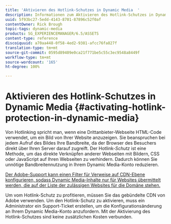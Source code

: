 ```yaml
---
title: 'Aktivieren des Hotlink-Schutzes in Dynamic Media  '
description: Informationen zum Aktivieren des Hotlink-Schutzes in Dynamic Media.
uuid: 5f93bc27-5edd-4143-8701-87896c52f0af
contentOwner: Rick Brough
topic-tags: dynamic-media
products: SG_EXPERIENCEMANAGER/6.5/ASSETS
content-type: reference
discoiquuid: a70aa448-0f58-4ed2-9381-afcc76fa827f
translation-type: tm+mt
source-git-commit: 0595d89409e0ca21f771be5c55c3ec9548a8449f
workflow-type: tm+mt
source-wordcount: '165'
ht-degree: 100%

---
```



# Aktivieren des Hotlink-Schutzes in Dynamic Media   {#activating-hotlink-protection-in-dynamic-media}

Von Hotlinking spricht man, wenn eine Drittanbieter-Webseite HTML-Code verwendet, um ein Bild von Ihrer Website anzuzeigen. Sie beanspruchen bei jedem Aufruf des Bildes Ihre Bandbreite, da der Browser des Besuchers direkt über Ihren Server darauf zugreift. Der Hotlink-*Schutz* ist eine Methode, um das direkte Verknüpfen anderer Webseiten mit Bildern, CSS oder JavaScript auf Ihren Webseiten zu verhindern. Dadurch können Sie unnötige Bandbreitennutzung in Ihrem Dynamic Media-Konto reduzieren.

[Der Adobe-Support kann einen Filter für Verweise auf CDN-Ebene konfigurieren, sodass Dynamic Media-Inhalte nur für Websites übermittelt werden, die auf der Liste der zulässigen Websites für die Domäne stehen.](https://helpx.adobe.com/de/support.html)

Um vom Hotlink-Schutz zu profitieren, müssen Sie das gebündelte CDN von Adobe verwenden. Um den Hotlink-Schutz zu aktivieren, muss ein Administrator ein Support-Ticket erstellen, um die Konfigurationsänderung an Ihrem Dynamic Media-Konto anzufordern. Mit der Aktivierung des Hotlink-Schutzes sind keine zusätzlichen Kosten verbunden.
